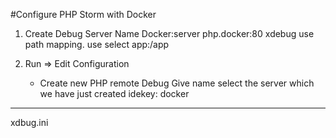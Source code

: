 #Configure PHP Storm with Docker
1. Create Debug Server
    Name Docker:server
    php.docker:80 xdebug
    use path mapping.
    use select app:/app

2. Run => Edit Configuration
    + Create new PHP remote Debug
        Give name
        select the server which we have just created
        idekey: docker
        
----------------------------        
xdbug.ini
        
        
        
    